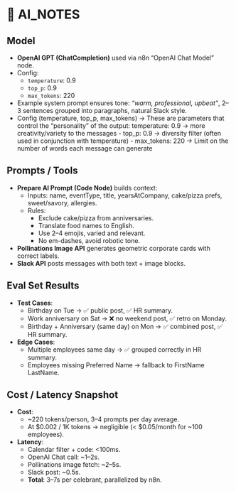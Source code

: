 # 🤖 AI_NOTES

## Model  
- **OpenAI GPT (ChatCompletion)** used via n8n “OpenAI Chat Model” node.  
- Config:  
  - `temperature`: 0.9  
  - `top_p`: 0.9  
  - `max_tokens`: 220  
- Example system prompt ensures tone: *“warm, professional, upbeat”*, 2–3 sentences grouped into paragraphs, natural Slack style.  
- Config (temperature, top_p, max_tokens) → These are parameters that control the “personality” of the output: temperature: 0.9 → more creativity/variety to the messages - top_p: 0.9 → diversity filter (often used in conjunction with temperature) - max_tokens: 220 → Limit on the number of words each message can generate

## Prompts / Tools  
- **Prepare AI Prompt (Code Node)** builds context:  
  - Inputs: name, eventType, title, yearsAtCompany, cake/pizza prefs, sweet/savory, allergies.  
  - Rules:  
    - Exclude cake/pizza from anniversaries.  
    - Translate food names to English.  
    - Use 2–4 emojis, varied and relevant.  
    - No em-dashes, avoid robotic tone.  
- **Pollinations Image API** generates geometric corporate cards with correct labels.  
- **Slack API** posts messages with both text + image blocks.  

## Eval Set Results  
- **Test Cases**:  
  - Birthday on Tue → ✅ public post, ✅ HR summary.  
  - Work anniversary on Sat → ❌ no weekend post, ✅ retro on Monday.  
  - Birthday + Anniversary (same day) on Mon → ✅ combined post, ✅ HR summary.  
- **Edge Cases**:  
  - Multiple employees same day → ✅ grouped correctly in HR summary.  
  - Employees missing Preferred Name → fallback to FirstName LastName.  

## Cost / Latency Snapshot  
- **Cost**:  
  - ~220 tokens/person, 3–4 prompts per day average.  
  - At $0.002 / 1K tokens → negligible (< $0.05/month for ~100 employees).  
- **Latency**:  
  - Calendar filter + code: <100ms.  
  - OpenAI Chat call: ~1–2s.  
  - Pollinations image fetch: ~2–5s.  
  - Slack post: ~0.5s.  
  - **Total**: 3–7s per celebrant, parallelized by n8n.  
